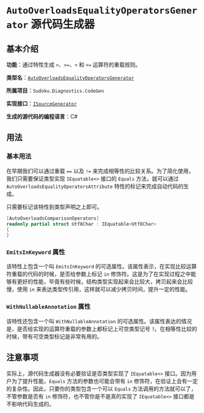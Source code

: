# `AutoOverloadsEqualityOperatorsGenerator` 源代码生成器

## 基本介绍

**功能**：通过特性生成 `>`、`>=`、`<` 和 `<=` 运算符的重载规则。

**类型名**：[`AutoOverloadsEqualityOperatorsGenerator`](https://github.com/SunnieShine/Sudoku/blob/main/src/Sudoku.Diagnostics.CodeGen/Generators/AutoOverloadsEqualityOperatorsGenerator.cs)

**所属项目**：`Sudoku.Diagnostics.CodeGen`

**实现接口**：[`ISourceGenerator`](https://docs.microsoft.com/en-us/dotnet/api/microsoft.codeanalysis.isourcegenerator)

**生成的源代码的编程语言**：C#

## 用法

### 基本用法

在早期我们可以通过重载 `==` 以及 `!=` 来完成相等性的比较关系。为了简化使用，我们只需要保证类型实现 `IEquatable<>` 接口的 `Equals` 方法，就可以通过 `AutoOverloadsEqualityOperatorsAttribute` 特性的标记来完成自动代码的生成。

只需要标记该特性到类型声明之上即可。

```csharp
[AutoOverloadsComparisonOperators]
readonly partial struct Utf8Char : IEquatable<Utf8Char>
{
}
```

### `EmitsInKeyword` 属性

该特性上包含一个叫 `EmitsInKeyword` 的可选属性。该属性表示，在实现比较运算符重载的代码的时候，是否给参数上标记 `in` 修饰符。这是为了在实现过程之中能够有更好的性能，毕竟有些时候，结构类型实现起来会比较大，拷贝起来会比较慢，使用 `in` 来表达类型传引用，这样就可以减少拷贝时间，提升一定的性能。

### `WithNullableAnnotation` 属性

该特性还包含一个叫 `WithNullableAnnotation` 的可选属性。该属性表达的情况是，是否给实现的运算符重载的参数上都标记上可空类型记号 `?`。在相等性比较的时候，带有可空类型标记是非常有用的。

## 注意事项

实际上，源代码生成器没有必要验证是否类型实现了 `IEquatable<>` 接口。因为用户为了提升性能，`Equals` 方法的参数也可能会带有 `in` 修饰符，在验证上会有一定的复杂性。因此，只要你的类型包含一个可以 `Equals` 方法调用的方法就可以了，不管参数是否有 `in` 修饰符，也不管你是不是真的实现了 `IEquatable<>` 接口都是不影响代码生成的。
